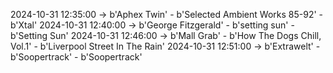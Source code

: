 2024-10-31 12:35:00 -> b'Aphex Twin' - b'Selected Ambient Works 85-92' - b'Xtal'
2024-10-31 12:40:00 -> b'George Fitzgerald' - b'setting sun' - b'Setting Sun'
2024-10-31 12:46:00 -> b'Mall Grab' - b'How The Dogs Chill, Vol.1' - b'Liverpool Street In The Rain'
2024-10-31 12:51:00 -> b'Extrawelt' - b'Soopertrack' - b'Soopertrack'

